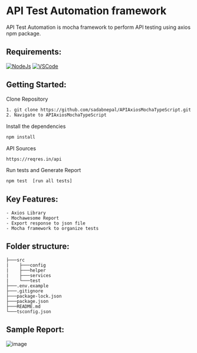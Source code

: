 # API Test Automation framework
API Test Automation is mocha framework to perform API testing using axios npm package.

## Requirements:
[![NodeJs](https://img.shields.io/badge/-NodeJS%20v12%20OR%20later-%23339933?logo=npm)](https://nodejs.org/en/download/)
[![VSCode](https://img.shields.io/badge/-Visual%20Studio%20Code-%233178C6?logo=visual-studio-code)](https://code.visualstudio.com/download)

## Getting Started:
Clone Repository
```bash
1. git clone https://github.com/sadabnepal/APIAxiosMochaTypeScript.git
2. Navigate to APIAxiosMochaTypeScript
```

Install the dependencies
```bash
npm install
```

API Sources
```
https://reqres.in/api

```

Run tests and Generate Report
```bash
npm test  [run all tests]
```

## Key Features:
	- Axios Library
	- Mochawesome Report
    - Export response to json file
	- Mocha framework to organize tests

## Folder structure:
```
├───src
|    ├───config
|    ├───helper
|    ├───services
|    └───test
├───.env.example
├───.gitignore
├───package-lock.json
├───package.json
├───README.md
└───tsconfig.json
```

## Sample Report:
![image](https://user-images.githubusercontent.com/65847528/147593338-28527381-d818-4b07-b90b-e0d7a1d5f5dd.png)